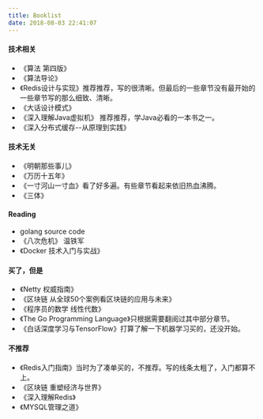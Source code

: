 ```yaml
---
title: Booklist
date: 2018-08-03 22:41:07
---
```


#### 技术相关
* 《算法 第四版》
* 《算法导论》
* 《Redis设计与实现》推荐推荐，写的很清晰。但最后的一些章节没有最开始的一些章节写的那么细致、清晰。
* 《大话设计模式》
* 《深入理解Java虚拟机》 推荐推荐，学Java必看的一本书之一。
* 《深入分布式缓存--从原理到实践》

#### 技术无关
* 《明朝那些事儿》
* 《万历十五年》
* 《一寸河山一寸血》看了好多遍。有些章节看起来依旧热血沸腾。
* 《三体》

#### Reading
*  golang source code
* 《八次危机》 温铁军
* 《Docker 技术入门与实战》

#### 买了，但是
* 《Netty 权威指南》
* 《区块链 从全球50个案例看区块链的应用与未来》
* 《程序员的数学 线性代数》
* 《The Go Programming Language》只根据需要翻阅过其中部分章节。
* 《白话深度学习与TensorFlow》打算了解一下机器学习买的，还没开始。

#### 不推荐
* 《Redis入门指南》当时为了凑单买的，不推荐。写的线条太粗了，入门都算不上。
* 《区块链 重塑经济与世界》
* 《深入理解Redis》
* 《MYSQL管理之道》
